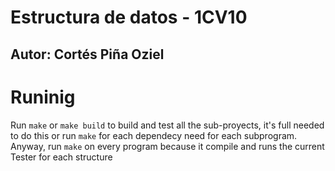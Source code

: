 # Estructura de datos - 1CV10
## Autor: Cortés Piña Oziel

# Runinig
Run `make` or `make build` to build and test all the sub-proyects, it's full needed to do this or run `make` for each dependecy need for each subprogram. Anyway, run `make` on every program because it compile and runs the current Tester for each structure
